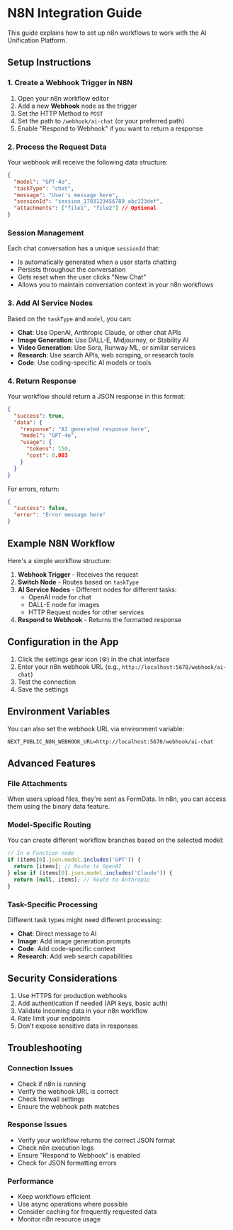 # N8N Integration Guide

This guide explains how to set up n8n workflows to work with the AI Unification Platform.

## Setup Instructions

### 1. Create a Webhook Trigger in N8N

1. Open your n8n workflow editor
2. Add a new **Webhook** node as the trigger
3. Set the HTTP Method to `POST`
4. Set the path to `/webhook/ai-chat` (or your preferred path)
5. Enable "Respond to Webhook" if you want to return a response

### 2. Process the Request Data

Your webhook will receive the following data structure:

```json
{
  "model": "GPT-4o",
  "taskType": "chat",
  "message": "User's message here",
  "sessionId": "session_1703123456789_abc123def",
  "attachments": ["file1", "file2"] // Optional
}
```

### Session Management

Each chat conversation has a unique `sessionId` that:
- Is automatically generated when a user starts chatting
- Persists throughout the conversation
- Gets reset when the user clicks "New Chat"
- Allows you to maintain conversation context in your n8n workflows

### 3. Add AI Service Nodes

Based on the `taskType` and `model`, you can:

- **Chat**: Use OpenAI, Anthropic Claude, or other chat APIs
- **Image Generation**: Use DALL-E, Midjourney, or Stability AI
- **Video Generation**: Use Sora, Runway ML, or similar services  
- **Research**: Use search APIs, web scraping, or research tools
- **Code**: Use coding-specific AI models or tools

### 4. Return Response

Your workflow should return a JSON response in this format:

```json
{
  "success": true,
  "data": {
    "response": "AI generated response here",
    "model": "GPT-4o",
    "usage": {
      "tokens": 150,
      "cost": 0.003
    }
  }
}
```

For errors, return:

```json
{
  "success": false,
  "error": "Error message here"
}
```

## Example N8N Workflow

Here's a simple workflow structure:

1. **Webhook Trigger** - Receives the request
2. **Switch Node** - Routes based on `taskType`
3. **AI Service Nodes** - Different nodes for different tasks:
   - OpenAI node for chat
   - DALL-E node for images
   - HTTP Request nodes for other services
4. **Respond to Webhook** - Returns the formatted response

## Configuration in the App

1. Click the settings gear icon (⚙️) in the chat interface
2. Enter your n8n webhook URL (e.g., `http://localhost:5678/webhook/ai-chat`)
3. Test the connection
4. Save the settings

## Environment Variables

You can also set the webhook URL via environment variable:

```env
NEXT_PUBLIC_N8N_WEBHOOK_URL=http://localhost:5678/webhook/ai-chat
```

## Advanced Features

### File Attachments

When users upload files, they're sent as FormData. In n8n, you can access them using the binary data feature.

### Model-Specific Routing

You can create different workflow branches based on the selected model:

```javascript
// In a Function node
if (items[0].json.model.includes('GPT')) {
  return [items]; // Route to OpenAI
} else if (items[0].json.model.includes('Claude')) {
  return [null, items]; // Route to Anthropic
}
```

### Task-Specific Processing

Different task types might need different processing:

- **Chat**: Direct message to AI
- **Image**: Add image generation prompts
- **Code**: Add code-specific context
- **Research**: Add web search capabilities

## Security Considerations

1. Use HTTPS for production webhooks
2. Add authentication if needed (API keys, basic auth)
3. Validate incoming data in your n8n workflow
4. Rate limit your endpoints
5. Don't expose sensitive data in responses

## Troubleshooting

### Connection Issues
- Check if n8n is running
- Verify the webhook URL is correct
- Check firewall settings
- Ensure the webhook path matches

### Response Issues
- Verify your workflow returns the correct JSON format
- Check n8n execution logs
- Ensure "Respond to Webhook" is enabled
- Check for JSON formatting errors

### Performance
- Keep workflows efficient
- Use async operations where possible
- Consider caching for frequently requested data
- Monitor n8n resource usage